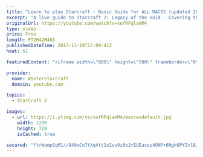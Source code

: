 ```yaml
---
title: "Learn to play Starcraft - Basic Guide for ALL RACES (updated 2017)"
excerpt: "A live guide to Starcraft 2: Legacy of the Void - Covering the basics and build orders for all of the races, and covering the important decisions to be made early in the game.  Not a step by step guide but a demonstration once you have the very basics of the units and races!"
originalUrl: https://youtube.com/watch?v=xufRFqlamM4
type: video
price: Free
length: PT2H42M46S
publishedDateTime: 2017-11-19T17:09:41Z
heat: 51

featuredContent: "<iframe width=\"800\" height=\"500\" frameborder=\"0\" src=\"https://www.youtube.com/embed/xufRFqlamM4\" allow=\"accelerometer; autoplay; encrypted-media; gyroscope; picture-in-picture\" allowfullscreen></iframe>"

provider:
  name: WinterStarcraft
  domain: youtube.com

topics:
  - StarCraft 2

images:
  - url: https://i.ytimg.com/vi/xufRFqlamM4/maxresdefault.jpg
    width: 1280
    height: 720
    isCached: true

secured: "ftrWampSqM1//849oCn7tXq4tt1xIsv9z0oJrEUEacos4ONP+6NgkOPYZvl8J/JjoFcJH4PkUiYu4BJGmHJ8Vl0ZZCTlITa4QvfClpVG9lQrcdkFz5Y0xu7IbOm4WRdAT4vow8xgkhOHcR/SH48s+qnVUXFZhha2np7mNvtpUukLEzO3rRUz4Aj2mXEm2NLradMFirwhyYvocplSAfj2LOZQSyFI6mHUEMYPftLtgafbiwlnb6oChPv1kpyDkMZZw8WYw6Sw8/qgUH9vaqXozWjVJIbGGZqB4PL3+qTYAxzAurB3aBMCa0wZzUnDtiRD8HtwukBNINuehbd2UIyleCK7PyrS9W2gaMWdMki+6QhxDOwDDZJ1c3ljyhd9VZDtSqI5AxE6yTeCCsl7PDszl7QruKYA7NFsv6JtCkPYRmXFsE+mn0XVcQEd+rqNr2kx;z9UzzmS0javDZIDrvRH+lw=="
---
```


